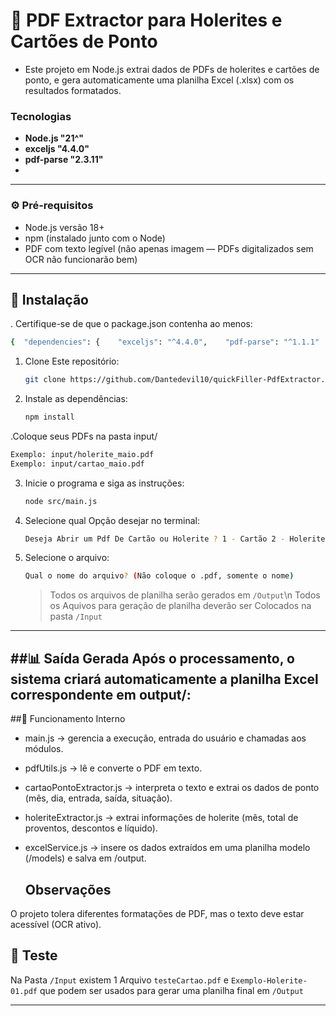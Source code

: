 
# 🧾 PDF Extractor para Holerites e Cartões de Ponto
- Este projeto em Node.js extrai dados de PDFs de holerites e cartões de ponto, e gera automaticamente uma planilha Excel (.xlsx) com os resultados formatados.

### Tecnologias
- **Node.js "21^"**
- **exceljs "4.4.0"**
- **pdf-parse "2.3.11"**
- 
---
### ⚙️ Pré-requisitos
- Node.js versão 18+
- npm (instalado junto com o Node)
- PDF com texto legível (não apenas imagem — PDFs digitalizados sem OCR não funcionarão bem)

---

## 🚀 Instalação

. Certifique-se de que o package.json contenha ao menos:
```bash
{  "dependencies": {    "exceljs": "^4.4.0",    "pdf-parse": "^1.1.1"  }}
 ```

1. Clone Este repositório:
   ```bash
   git clone https://github.com/Dantedevil10/quickFiller-PdfExtractor.git
   ```

2. Instale as dependências:
   ```bash
   npm install
   ```
.Coloque seus PDFs na pasta input/
 ```bash
Exemplo: input/holerite_maio.pdf
Exemplo: input/cartao_maio.pdf

  ```
3. Inicie o programa e siga as instruções:
   ```bash
   node src/main.js
   ```
4. Selecione qual Opção desejar no terminal:
   ```bash
   Deseja Abrir um Pdf De Cartão ou Holerite ? 1 - Cartão 2 - Holerite
   ```
5. Selecione o arquivo:
   ```bash
   Qual o nome do arquivo? (Não coloque o .pdf, somente o nome)
   ```

   > Todos os arquivos de planilha serão gerados em `/Output`\n
   > Todos os Aquivos para geração de planilha deverão ser Colocados na pasta `/Input`

---
##📊 Saída Gerada
Após o processamento, o sistema criará automaticamente a planilha Excel correspondente em output/:
---
##🧠 Funcionamento Interno
- main.js → gerencia a execução, entrada do usuário e chamadas aos módulos.
- pdfUtils.js → lê e converte o PDF em texto.
- cartaoPontoExtractor.js → interpreta o texto e extrai os dados de ponto (mês, dia, entrada, saída, situação).
- holeriteExtractor.js → extrai informações de holerite (mês, total de proventos, descontos e líquido).
- excelService.js → insere os dados extraídos em uma planilha modelo (/models) e salva em /output.

  ## Observações
O projeto tolera diferentes formatações de PDF, mas o texto deve estar acessível (OCR ativo).



## 📡 Teste

Na Pasta `/Input` existem 1 Arquivo `testeCartao.pdf` e `Exemplo-Holerite-01.pdf` que podem ser usados para gerar uma planilha final em `/Output`


---

